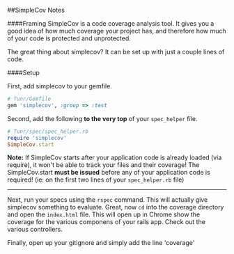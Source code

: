 ##SimpleCov Notes

####Framing
SimpleCov is a code coverage analysis tool. It gives you a good idea of how much coverage your project has, and therefore how much of your code is protected and unprotected. 

The great thing about simplecov? It can be set up with just a couple lines of code.

####Setup

First, add simplecov to your gemfile. 

```ruby
# Tunr/Gemfile
gem 'simplecov', :group => :test
```
Second, add the following __to the very top__ of your `spec_helper` file.

```ruby
# Tunr/spec/spec_helper.rb
require 'simplecov'
SimpleCov.start
```
__Note:__ If SimpleCov starts after your application code is already loaded (via require), it won't be able to track your files and their coverage! The SimpleCov.start __must be issued__ before any of your application code is required! (ie: on the first two lines of your `spec_helper.rb` file)
___

Next, run your specs using the `rspec` command. This will actually give simplecov something to evaluate. Great, now `cd` into the coverage directory and open the `index.html` file. This will open up in Chrome show the coverage for the various componens of your rails app. Check out the various controllers. 

Finally, open up your gitignore and simply add the line 'coverage'






